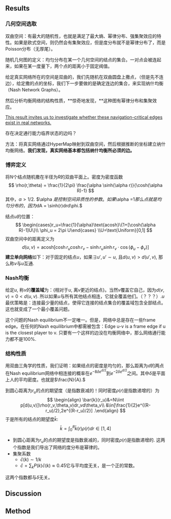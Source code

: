 ## Results

### 几何空间选取

双曲空间：有最大的随机性，也就是满足了最大熵、幂律分布、强集聚效应的特性。如果是欧式空间，则仍然会有集聚效应，但是度分布就不是幂律分布了，而是Poisson分布（无厚尾）。

随机几何图的定义：均匀分布在某一个几何空间的结点的集合。一对点会被连起来，如果在某一度量下，两个点的距离小于固定阀值。

给定真实网络所在的空间是双曲的，我们先随机在双曲圆盘上撒点，（但是先不连边），给定撒的点的坐标，我们下一步要做的是确定连边的集合，来实现纳什均衡（Nash Network Graphs）。

然后分析均衡网络的结构性质，**惊奇地发现，**这种图有幂律分布和集聚效应。

<u>This result invites us to investigate whether these navigation-critical edges exist in real networks.</u>  

存在决定通行能力临界状态的边吗？

方法：将真实网络通过HyperMap映射到双曲空间，然后根据推断的坐标建立纳什均衡网络。**我们发现，真实网络基本都包括纳什均衡所必须的边。**



### 博弈定义

将$N$个结点随机撒在半径为$R$的双曲平面上。密度为密度函数
$$
\rho(r,\theta) = \frac{1}{2\pi} \frac{\alpha \sinh(\alpha r)}{\cosh(\alpha R)-1}
$$
其中，$\alpha \gt 1/2.$ $\alpha $是控制空间异质性的参数。如果$\alpha =1$那么点就是均匀分布的，因为$dA = \sinh(r)drd\phi.$ 

结点$u$的位置：
$$
\begin{cases}r_u=\frac{1}{\alpha}\text{acosh}\{1+[\cosh(\alpha R)-1]U\}\\
\phi_u = 2\pi U\end{cases}
\\U=\text{Uniform}[0,1]
$$
双曲空间中的距离定义为
$$
d(u,v)=\text{acosh}[\cosh r_u\cosh r_v-\sinh r_u\sinh r_v \cdot \cos(\phi_u-\phi_v)]
$$
**建立单向网络**如下：对于固定的结点$u$，如果$\exists u',u'\sim u,$ 且$d(u,v)\gt d(u',v),$ 那么称$v$与$u$互通. 

### Nash均衡

给定$u,$ 称$v$的**覆盖域**为：{相对于$u,$ 离$v$更近的结点}。当然$v$覆盖它自己，因为$d(v,v)=0<d(u,v).$ 所以如果$u$与所有其他结点相连，它就全覆盖他们。（？？？）.$u$最优策略是：连接最少量的结点，使得它连接的结点集合的覆盖域包含全部结点。这也就变成了一个最小覆盖问题。

这个问题的Nash equilibrium不一定唯一。但是，网络中总是存在一些frame edge。在任何的Nash equilibrium中都需被包含：Edge u-v is a frame edge if u is the closest player to v.  只要有一个这样的边没在均衡网络中，那么网络通行能力都不是$100$%. 

### 结构性质

用双曲三角学的性质，我们证明：如果结点的密度是均匀的，那么距离为$d$的两点在Nash equilibrium网络中相连接的概率在$e^{-8\delta e^{d/2}}$到$e^{-2\delta e^{d/2}}$之间。其中$\delta$是平面上人的平均密度。也就是$\frac{N}{A}.$ 

到圆心距离为$r_u$的点的期望度（是指数衰减的！同时密度$\rho(r)$是指数递增的）为
$$
\begin{align}
\bar{k}(r_u)&=N\iint p[d(u,v)]\rho(r_v,\theta_v)dr_vd\theta_v\\
&\in[\frac{1}{2}e^{(R-r_u)/2},2e^{(R-r_u)/2}]
.\end{align}
$$
于是所有的结点的期望度$\bar{k}:$ 
$$
\bar{k}=\int_0^R\bar{k}(r)\rho(r)dr\in[1,4]
$$

- 到圆心距离为$r_u$的点的期望度是指数衰减的，同时密度$\rho(r)$是指数递增的. 这两个指数是我们导出了网络的度分布是幂律的。
- 集聚系数
  - $\bar c(k)\sim 1/k$
  - $\bar c=\sum_k P(k)\bar c(k)\approx0.45$它与平均度无关，是一个正的常数。

这两个指数都与$\delta$无关。









## Discussion

## Method

